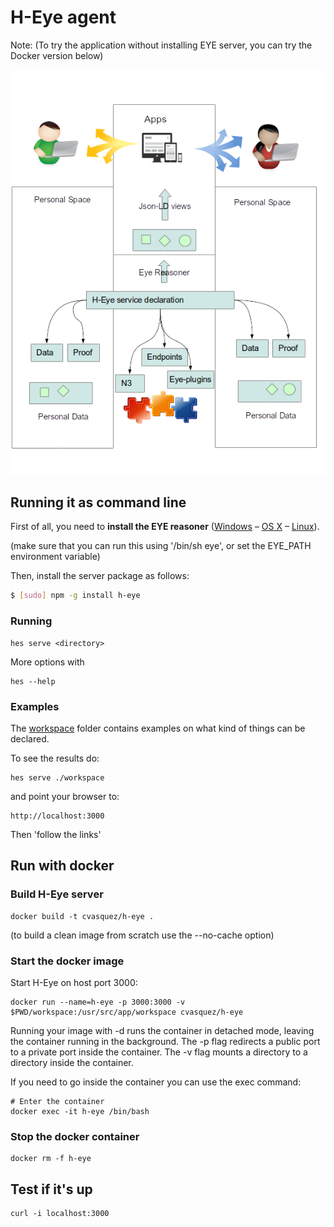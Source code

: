 # H-Eye agent

Note: (To try the application without installing EYE server, you can try the Docker version below)

![](hes-client.png?raw=true)

## Running it as command line

First of all, you need to **install the EYE reasoner** ([Windows](http://eulersharp.sourceforge.net/README.Windows) – [OS X](http://eulersharp.sourceforge.net/README.MacOSX) – [Linux](http://eulersharp.sourceforge.net/README.Linux)).

(make sure that you can run this using '/bin/sh eye', or set the EYE_PATH environment variable) 

Then, install the server package as follows:

``` bash
$ [sudo] npm -g install h-eye
```

### Running

```
hes serve <directory>
```

More options with

```
hes --help
```

### Examples

The [workspace](./workspace) folder contains examples on what kind of things can be declared.

To see the results do:

```
hes serve ./workspace
```

and point your browser to:

```
http://localhost:3000
```

Then 'follow the links'

## Run with docker

### Build H-Eye server

```
docker build -t cvasquez/h-eye .
```

(to build a clean image from scratch use the --no-cache option)

### Start the docker image


Start H-Eye on host port 3000:

```
docker run --name=h-eye -p 3000:3000 -v $PWD/workspace:/usr/src/app/workspace cvasquez/h-eye
```

Running your image with -d runs the container in detached mode, leaving the container running in the background. 
The -p flag redirects a public port to a private port inside the container.
The -v flag mounts a directory to a directory inside the container.

If you need to go inside the container you can use the exec command:

```
# Enter the container
docker exec -it h-eye /bin/bash
```

### Stop the docker container

```
docker rm -f h-eye
```

## Test if it's up

```
curl -i localhost:3000
```